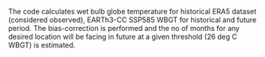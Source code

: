 The code calculates wet bulb globe temperature for historical ERA5 dataset (considered observed), EARTh3-CC SSP585 WBGT for historical and future period. The bias-correction is performed and the no of months for any desired location will be facing in future at a given threshold (26 deg C WBGT) is estimated.
